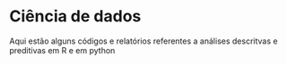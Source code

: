 # Ciência de dados

Aqui estão alguns códigos e relatórios referentes a análises descritvas e preditivas em R e em python